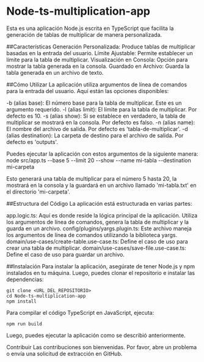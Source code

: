 ﻿# Node-ts-multiplication-app

Esta es una aplicación Node.js escrita en TypeScript que facilita la generación de tablas de multiplicar de manera personalizada.

##Características
Generación Personalizada: Produce tablas de multiplicar basadas en la entrada del usuario.
Límite Ajustable: Permite establecer un límite para la tabla de multiplicar.
Visualización en Consola: Opción para mostrar la tabla generada en la consola.
Guardado en Archivo: Guarda la tabla generada en un archivo de texto.

##Cómo Utilizar
La aplicación utiliza argumentos de línea de comandos para la entrada del usuario. Aquí están las opciones disponibles:

-b (alias base): El número base para la tabla de multiplicar. Este es un argumento requerido.
-l (alias limit): El límite para la tabla de multiplicar. Por defecto es 10.
-s (alias show): Si se establece en verdadero, la tabla de multiplicar se mostrará en la consola. Por defecto es falso.
-n (alias name): El nombre del archivo de salida. Por defecto es 'tabla-de-multiplicar'.
-d (alias destination): La carpeta de destino para el archivo de salida. Por defecto es 'outputs'.

Puedes ejecutar la aplicación con estos argumentos de la siguiente manera:
node src/app.ts --base 5 --limit 20 --show --name mi-tabla --destination mi-carpeta

Esto generará una tabla de multiplicar para el número 5 hasta 20, la mostrará en la consola y la guardará en un archivo llamado 'mi-tabla.txt' en el directorio 'mi-carpeta'.

##Estructura del Código
La aplicación está estructurada en varias partes:

app.logic.ts: Aquí es donde reside la lógica principal de la aplicación. Utiliza los argumentos de línea de comandos, genera la tabla de multiplicar y la guarda en un archivo.
config/plugins/yargs.plugin.ts: Este archivo maneja los argumentos de línea de comandos utilizando la biblioteca yargs.
domain/use-cases/create-table.use-case.ts: Define el caso de uso para crear una tabla de multiplicar.
domain/use-cases/save-file.use-case.ts: Define el caso de uso para guardar un archivo.

##Instalación
Para instalar la aplicación, asegúrate de tener Node.js y npm instalados en tu máquina. Luego, puedes clonar el repositorio e instalar las dependencias:

```
git clone <URL_DEL_REPOSITORIO>
cd Node-ts-multiplication-app
npm install
```

Para compilar el código TypeScript en JavaScript, ejecuta:
```
npm run build
```

Luego, puedes ejecutar la aplicación como se describió anteriormente.

Contribuir
Las contribuciones son bienvenidas. Por favor, abre un problema o envía una solicitud de extracción en GitHub.


